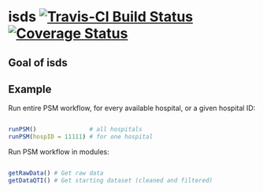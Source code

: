 # isds [![Travis-CI Build Status](https://travis-ci.org/bfatemi/isds.svg?branch=master)](https://travis-ci.org/bfatemi/isds) [![Coverage Status](https://img.shields.io/codecov/c/github/bfatemi/isds/master.svg)](https://codecov.io/github/bfatemi/isds?branch=master)

## Goal of isds

## Example

Run entire PSM workflow, for every available hospital, or a given hospital ID:

```R

runPSM()               # all hospitals
runPSM(hospID = 11111) # for one hospital

```

Run PSM workflow in modules:


```R

getRawData() # Get raw data
getDataQTI() # Get starting dataset (cleaned and filtered)



```